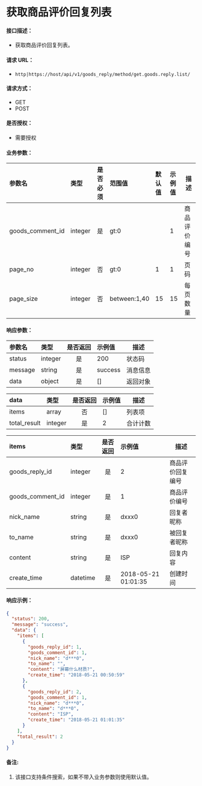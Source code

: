 # 获取商品评价回复列表

#### 接口描述：
- 获取商品评价回复列表。

#### 请求 URL：
- `http|https://host/api/v1/goods_reply/method/get.goods.reply.list/`

#### 请求方式：
- GET
- POST

#### 是否授权：
- 需要授权

#### 业务参数：
|参数名|类型|是否必须|范围值|默认值|示例值|描述|
|:----|:---|:---:|:-----|:-----|:-----|-----|
|goods_comment_id |integer |是 |gt:0 | |1 |商品评价编号 |
|page_no |integer |否 |gt:0 |1 |1 |页码 |
|page_size |integer |否 |between:1,40 |15 |15 |每页数量 |

#### 响应参数：
|参数名|类型|是否返回|示例值|描述|
|:-----|:-----|:---:|:-----|-----|
|status |integer |是 |200 |状态码 |
|message |string |是 |success |消息信息 |
|data |object |是 |[] |返回对象 |

|data|类型|是否返回|示例值|描述|
|:-----|:-----|:---:|:-----|-----|
|items |array |否 |[] |列表项 |
|total_result |integer |是 |2 |合计计数 |

|items|类型|是否返回|示例值|描述|
|:-----|:-----|:---:|:-----|-----|
|goods_reply_id |integer |是 |2 |商品评价回复编号 |
|goods_comment_id |integer |是 |1 |商品评价编号 |
|nick_name |string |是 |dxxx0 |回复者昵称 |
|to_name |string |是 |dxxx0 |被回复者昵称 |
|content |string |是 |ISP |回复内容 |
|create_time |datetime |是 |2018-05-21 01:01:35 |创建时间 |

#### 响应示例：
```json
{
  "status": 200,
  "message": "success",
  "data": {
    "items": [
      {
        "goods_reply_id": 1,
        "goods_comment_id": 1,
        "nick_name": "d***0",
        "to_name": "",
        "content": "屏幕什么材质?",
        "create_time": "2018-05-21 00:50:59"
      },
      {
        "goods_reply_id": 2,
        "goods_comment_id": 1,
        "nick_name": "d***0",
        "to_name": "d***0",
        "content": "ISP",
        "create_time": "2018-05-21 01:01:35"
      }
    ],
    "total_result": 2
  }
}
```

#### 备注:
1. 该接口支持条件搜索，如果不带入业务参数则使用默认值。